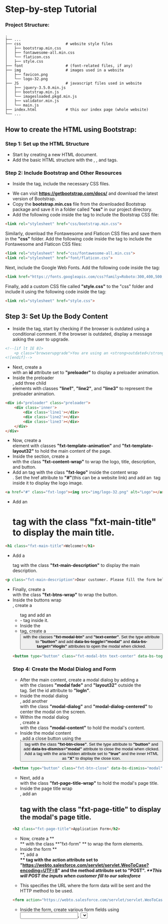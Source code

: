 
# Step-by-step Tutorial

### Project Structure:

    .
    ├── ...
    ├── css                    # website style files
    │   ├── bootstrap.min.css        
    │   ├── fontawesome-all.min.css        
    │   └── flaticon.css      
    │   ├── style.css       
    ├── font                   # (font-related files, if any)
    ├── img                    # images used in a website
    │   ├── favicon.png        
    │   └── logo-32.png      
    ├── JS                     # javascript files used in website
    │   ├── jquery-3.5.0.min.js       
    │   ├── bootstrap.min.js     
    │   └── imagesloaded.pkgd.min.js    
    │   ├── validator.min.js        
    │   └── main.js   
    ├── index.html             # this our index page (whole website)
    └── ...


## How to create the HTML using Bootstrap:
### Step 1: Set up the HTML Structure 
- Start by creating a new HTML document.
- Add the basic HTML structure with the **<!doctype html>**, **<html>**, and **<head>** tags.

### Step 2: Include Bootstrap and Other Resources
* Inside the **<head>** tag, include the necessary CSS files.
- We can visit **https://getbootstrap.com/docs/** and download the latest version of Bootstrap.
- Copy the **bootstrap.min.css** file from the downloaded Bootstrap package and save it in a folder called **"css"** in our project directory.
- Add the following code inside the **<head>** tag to include the Bootstrap CSS file: 

```html
<link rel="stylesheet" href="css/bootstrap.min.css">
```

Similarly, download the Fontawesome and Flaticon CSS files and save them in the **"css"** folder.
Add the following code inside the **<head>** tag to include the Fontawesome and Flaticon CSS files:
```html
<link rel="stylesheet" href="css/fontawesome-all.min.css">
<link rel="stylesheet" href="font/flaticon.css">
```
Next, include the Google Web Fonts. Add the following code inside the **<head>** tag:
```html
<link href="https://fonts.googleapis.com/css?family=Roboto:300,400,500,700&amp;display=swap" rel="stylesheet">
```

Finally, add a custom CSS file called **"style.css"** to the "css" folder and include it using the following code inside the **<head>** tag:

```html
<link rel="stylesheet" href="style.css">
```

## Step 3: Set Up the Body Content

- Inside the **<body>** tag, start by checking if the browser is outdated using a conditional comment. If the browser is outdated, display a message asking the user to upgrade.

```html
<!--[if lt IE 8]>
    <p class="browserupgrade">You are using an <strong>outdated</strong> browser. Please <a href="http://browsehappy.com/">upgrade your browser</a> to improve your experience.</p>
<![endif]-->
```

- Next, create a **<div>** with an **id** attribute set to **"preloader"** to display a preloader animation.
- Inside the preloader **<div>**, add three child **<div>** elements with classes **"line1"**, **"line2"**, and **"line3"** to represent the preloader animation.

```html
<div id="preloader" class="preloader">
    <div class='inner'>
        <div class='line1'></div>
        <div class='line2'></div>
        <div class='line3'></div>
    </div>
</div>
```

- Now, create a **<section>** element with classes **"fxt-template-animation"** and **"fxt-template-layout32"** to hold the main content of the page.
- Inside the section, create a **<div>** with the class **"fxt-content-wrap"** to wrap the logo, title, description, and button.
- Add an **<a>** tag with the class **"fxt-logo"** inside the content wrap **<div>**. Set the href attribute to **"#"**(this can be a website link) and add an **<img>** tag inside it to display the logo image.

```html
<a href="#" class="fxt-logo"><img src="img/logo-32.png" alt="Logo"></a>
```
- Add an **<h1>** tag with the class **"fxt-main-title"** to display the main title.

```html
<h1 class="fxt-main-title">Welcome!</h1>
```
- Add a **<p>** tag with the class **"fxt-main-description"** to display the main description.

```html
<p class="fxt-main-description">Dear customer. Please fill the form below.</p>
```
- Finally, create a **<div>** with the class **"fxt-btns-wrap"** to wrap the button.
- Inside the buttons wrap **<div>**, create a **<ul>** tag and add an **<li>** - tag inside it.
- Inside the **<li>** tag, create a **<button>** with the classes **"fxt-modal-btn"** and **"text-center"**. Set the type attribute to **"button"** and add **data-bs-toggle="modal"** and **data-bs-target="#logIn"** attributes to open the modal when clicked.

```html
<button type="button" class="fxt-modal-btn text-center" data-bs-toggle="modal" data-bs-target="#logIn">Click to fill the form</button>
```

### Step 4: Create the Modal Dialog and Form
- After the main content, create a modal dialog by adding a **<div>** with the classes **"modal fade"** and **"layout32"** outside the **<section>** tag. Set the id attribute to **"logIn"**.
- Inside the modal dialog **<div>**, add another **<div>** with the class **"modal-dialog"** and **"modal-dialog-centered"** to center the modal on the screen.
- Within the modal dialog **<div>**, create a **<div>** with the class **"modal-content"** to hold the modal's content.
- Inside the modal content **<div>**, add a close button using the **<button>** tag with the class **"fxt-btn-close"**. Set the type attribute to **"button"** and add **data-bs-dismiss="modal"** attribute to close the modal when clicked. Add a **<span>** tag with the aria-hidden attribute set to **"true"** and the inner HTML as **"X"** to display the close icon.

```html
<button type="button" class="fxt-btn-close" data-bs-dismiss="modal" aria-label="Close"><span aria-hidden="true">&times;</span></button>
```

- Next, add a **<div>** with the class **"fxt-page-title-wrap"** to hold the modal's page title.
- Inside the page title wrap **<div>**, add an **<h2>** tag with the class **"fxt-page-title"** to display the modal's page title.

```html
<h2 class="fxt-page-title">Application Form</h2>
```

- Now, create a  **<div> ** with the class  **"fxt-form" ** to wrap the form elements.
- Inside the form  **<div> **, add a  **<form> ** tag with the action attribute set to  **"https://webto.salesforce.com/servlet/servlet.WeoToCase?encoding=UTF=8"** and the method attribute set to **"POST"**. _**This will POST the inputs when customer fill to our salesforce_**
- This specifies the URL where the form data will be sent and the HTTP method to be used.

```html
<form action="https://webto.salesforce.com/servlet/servlet.WeoToCase?encoding=UTF=8" method="POST">

```
- Inside the form, create various form fields using **<input>**, **<select>**, and **<textarea>** tags. Customize the attributes as needed to suit your requirements.

- **For example, add an email field:**
```html
<input type="email" id="email" class="form-control" name="email" placeholder="Enter Email" required="required">
```

-Similarly, add a select field for priority:
```html
<select class="form-select" aria-label="Default select example">
    <option selected>Select Priority</option>
    <option value="1">Low</option>
    <option value="2">Medium</option>
    <option value="3">High</option>
</select>
```

- Continue adding other form fields as per your needs, such as text fields and textarea fields.
- Finally, add a submit button within the form using the **<button>** tag with the class **"fxt-btn-fill"** and the type attribute set to **"submit"**.

```html
<button type="submit" class="fxt-btn-fill">Submit</button>
```
### Step 5: Include JavaScript Files

- At the end of the **<body>** tag, add the necessary JavaScript files to enable the functionality of Bootstrap components.
- Download the jQuery library and save it in a folder called **"js"** in your project directory.
- Add the following code just before the closing **</body>** tag to include the jQuery and Bootstrap JavaScript files:
```html
<script src="js/jquery-3.5.0.min.js"></script>
<script src="js/bootstrap.min.js"></script>
```
- Additionally, you can include other JavaScript files such as Imagesloaded and Validator if you require their functionality.

That's it!
We have now created an HTML page with a Bootstrap-based form and a modal dialog. **We have to update the file paths for CSS and JavaScript files based on our project structure.** 
**We can further customize the styling and functionality as needed.**
